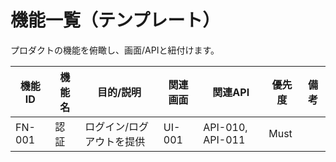 # 機能一覧（テンプレート）

プロダクトの機能を俯瞰し、画面/APIと紐付けます。

| 機能ID | 機能名 | 目的/説明 | 関連画面 | 関連API | 優先度 | 備考 |
|---|---|---|---|---|---|---|
| FN-001 | 認証 | ログイン/ログアウトを提供 | UI-001 | API-010, API-011 | Must |  |
